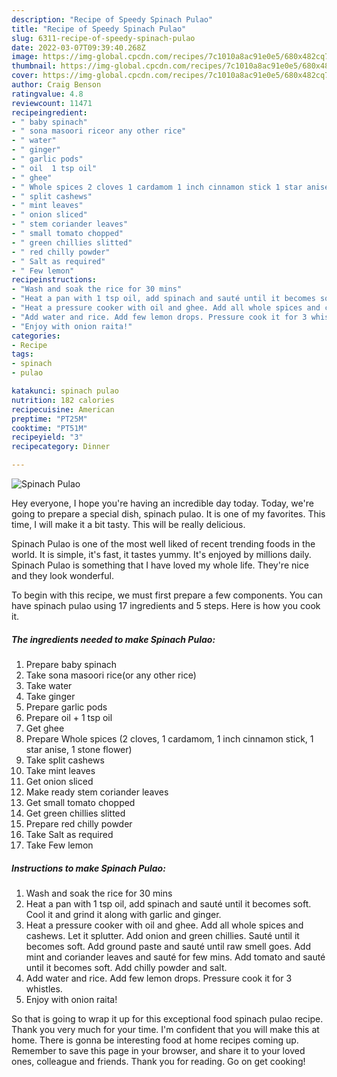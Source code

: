```yaml
---
description: "Recipe of Speedy Spinach Pulao"
title: "Recipe of Speedy Spinach Pulao"
slug: 6311-recipe-of-speedy-spinach-pulao
date: 2022-03-07T09:39:40.268Z
image: https://img-global.cpcdn.com/recipes/7c1010a8ac91e0e5/680x482cq70/spinach-pulao-recipe-main-photo.jpg
thumbnail: https://img-global.cpcdn.com/recipes/7c1010a8ac91e0e5/680x482cq70/spinach-pulao-recipe-main-photo.jpg
cover: https://img-global.cpcdn.com/recipes/7c1010a8ac91e0e5/680x482cq70/spinach-pulao-recipe-main-photo.jpg
author: Craig Benson
ratingvalue: 4.8
reviewcount: 11471
recipeingredient:
- " baby spinach"
- " sona masoori riceor any other rice"
- " water"
- " ginger"
- " garlic pods"
- " oil  1 tsp oil"
- " ghee"
- " Whole spices 2 cloves 1 cardamom 1 inch cinnamon stick 1 star anise 1 stone flower"
- " split cashews"
- " mint leaves"
- " onion sliced"
- " stem coriander leaves"
- " small tomato chopped"
- " green chillies slitted"
- " red chilly powder"
- " Salt as required"
- " Few lemon"
recipeinstructions:
- "Wash and soak the rice for 30 mins"
- "Heat a pan with 1 tsp oil, add spinach and sauté until it becomes soft. Cool it and grind it along with garlic and ginger."
- "Heat a pressure cooker with oil and ghee. Add all whole spices and cashews. Let it splutter. Add onion and green chillies. Sauté until it becomes soft. Add ground paste and sauté until raw smell goes. Add mint and coriander leaves and sauté for few mins. Add tomato and sauté until it becomes soft. Add chilly powder and salt."
- "Add water and rice. Add few lemon drops. Pressure cook it for 3 whistles."
- "Enjoy with onion raita!"
categories:
- Recipe
tags:
- spinach
- pulao

katakunci: spinach pulao 
nutrition: 182 calories
recipecuisine: American
preptime: "PT25M"
cooktime: "PT51M"
recipeyield: "3"
recipecategory: Dinner

---
```



![Spinach Pulao](https://img-global.cpcdn.com/recipes/7c1010a8ac91e0e5/680x482cq70/spinach-pulao-recipe-main-photo.jpg)

Hey everyone, I hope you're having an incredible day today. Today, we're going to prepare a special dish, spinach pulao. It is one of my favorites. This time, I will make it a bit tasty. This will be really delicious.



Spinach Pulao is one of the most well liked of recent trending foods in the world. It is simple, it's fast, it tastes yummy. It's enjoyed by millions daily. Spinach Pulao is something that I have loved my whole life. They're nice and they look wonderful.


To begin with this recipe, we must first prepare a few components. You can have spinach pulao using 17 ingredients and 5 steps. Here is how you cook it.

<!--inarticleads1-->

##### The ingredients needed to make Spinach Pulao:

1. Prepare  baby spinach
1. Take  sona masoori rice(or any other rice)
1. Take  water
1. Take  ginger
1. Prepare  garlic pods
1. Prepare  oil + 1 tsp oil
1. Get  ghee
1. Prepare  Whole spices (2 cloves, 1 cardamom, 1 inch cinnamon stick, 1 star anise, 1 stone flower)
1. Take  split cashews
1. Take  mint leaves
1. Get  onion sliced
1. Make ready  stem coriander leaves
1. Get  small tomato chopped
1. Get  green chillies slitted
1. Prepare  red chilly powder
1. Take  Salt as required
1. Take  Few lemon




<!--inarticleads2-->

##### Instructions to make Spinach Pulao:

1. Wash and soak the rice for 30 mins
1. Heat a pan with 1 tsp oil, add spinach and sauté until it becomes soft. Cool it and grind it along with garlic and ginger.
1. Heat a pressure cooker with oil and ghee. Add all whole spices and cashews. Let it splutter. Add onion and green chillies. Sauté until it becomes soft. Add ground paste and sauté until raw smell goes. Add mint and coriander leaves and sauté for few mins. Add tomato and sauté until it becomes soft. Add chilly powder and salt.
1. Add water and rice. Add few lemon drops. Pressure cook it for 3 whistles.
1. Enjoy with onion raita!




So that is going to wrap it up for this exceptional food spinach pulao recipe. Thank you very much for your time. I'm confident that you will make this at home. There is gonna be interesting food at home recipes coming up. Remember to save this page in your browser, and share it to your loved ones, colleague and friends. Thank you for reading. Go on get cooking!
